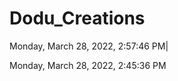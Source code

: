 # Dodu_Creations

‎Monday, ‎March ‎28, ‎2022, ‏‎2:57:46 PM|

‎Monday, ‎March ‎28, ‎2022, ‏‎2:45:36 PM
